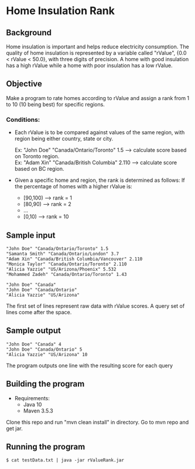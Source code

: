# Home Insulation Rank

## Background
Home insulation is important and helps reduce electricity consumption. The quality of home insulation is represented by a 
variable called "rValue", {0.0 < rValue < 50.0}, with three digits of precision. A home with good insulation has a high
rValue while a home with poor insulation has a low rValue.

## Objective
Make a program to rate homes according to rValue and assign a rank from 1 to 10 (10 being best) for specific regions. 

### Conditions: 
- Each rValue is to be compared against values of the same region, with region being either country, state or city.
  
  Ex: &quot;John Doe&quot; &quot;Canada/Ontario/Toronto&quot; 1.5 --> calculate score based on Toronto region.   
  Ex: &quot;Adam Xin&quot; &quot;Canada/British Columbia&quot; 2.110 --> calculate score based on BC region.  

- Given a specific home and region, the rank is determined as follows: If the percentage of homes with a higher rValue is:
   - [90,100) --> rank = 1
   - [80,90) --> rank = 2
   - ...
   - [0,10) --> rank = 10
        

## Sample input
```
"John Doe" "Canada/Ontario/Toronto" 1.5
"Samanta Smith" "Canada/Ontario/London" 3.7
"Adam Xin" "Canada/British Columbia/Vancouver" 2.110
"Monica Taylor" "Canada/Ontario/Toronto" 2.110
"Alicia Yazzie" "US/Arizona/Phoenix" 5.532
"Mohammed Zadeh" "Canada/Ontario/Toronto" 1.43

"John Doe" "Canada"
"John Doe" "Canada/Ontario"
"Alicia Yazzie" "US/Arizona" 
```
The first set of lines represent raw data with rValue scores. A query set of lines come after the space. 

## Sample output
```
"John Doe" "Canada" 4
"John Doe" "Canada/Ontario" 5
"Alicia Yazzie" "US/Arizona" 10
```
The program outputs one line with the resulting score for each query

## Building the program

- Requirements:
    - Java 10
    - Maven 3.5.3
 
Clone this repo and run "mvn clean install" in directory. Go to mvn repo and get jar.

## Running the program
```
$ cat testData.txt | java -jar rValueRank.jar
```

